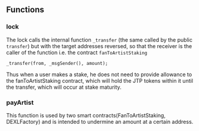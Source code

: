 ## Functions

### lock
The lock calls the internal function `_transfer` (the same called by the public `transfer`) but with the target addresses reversed, so that the receiver is the caller of the function i.e. the contract `fanToArtistStaking`
```
_transfer(from, _msgSender(), amount);
```
Thus when a user makes a stake, he does not need to provide allowance to the fanToArtistStaking contract, which will hold the JTP tokens within it until the transfer, which will occur at stake maturity.

### payArtist
This function is used by two smart contracts(FanToArtistStaking, DEXLFactory) and is intended to undermine an amount at a certain address.